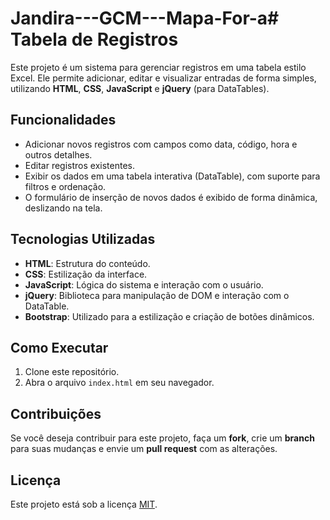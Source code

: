 # Jandira---GCM---Mapa-For-a# Tabela de Registros

Este projeto é um sistema para gerenciar registros em uma tabela estilo Excel. Ele permite adicionar, editar e visualizar entradas de forma simples, utilizando **HTML**, **CSS**, **JavaScript** e **jQuery** (para DataTables).

## Funcionalidades

- Adicionar novos registros com campos como data, código, hora e outros detalhes.
- Editar registros existentes.
- Exibir os dados em uma tabela interativa (DataTable), com suporte para filtros e ordenação.
- O formulário de inserção de novos dados é exibido de forma dinâmica, deslizando na tela.

## Tecnologias Utilizadas

- **HTML**: Estrutura do conteúdo.
- **CSS**: Estilização da interface.
- **JavaScript**: Lógica do sistema e interação com o usuário.
- **jQuery**: Biblioteca para manipulação de DOM e interação com o DataTable.
- **Bootstrap**: Utilizado para a estilização e criação de botões dinâmicos.

## Como Executar

1. Clone este repositório.
2. Abra o arquivo `index.html` em seu navegador.

## Contribuições

Se você deseja contribuir para este projeto, faça um **fork**, crie um **branch** para suas mudanças e envie um **pull request** com as alterações.

## Licença

Este projeto está sob a licença [MIT](https://opensource.org/licenses/MIT).
